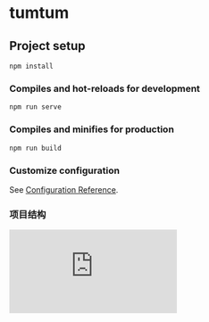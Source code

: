 # tumtum

## Project setup

```
npm install
```

### Compiles and hot-reloads for development

```
npm run serve
```

### Compiles and minifies for production

```
npm run build
```

### Customize configuration

See [Configuration Reference](https://cli.vuejs.org/config/).

### 项目结构

![Image text](https://github.com/Janetljy/TumTum/blob/master/refs/structure.pdf)
